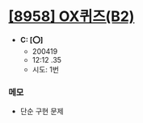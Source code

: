 # [[8958] OX퀴즈(B2)](http://icpc.me/8958)

- **C: [:o:]**
  - 200419
  - 12:12 .35
  - 시도: 1번

### 메모
 - 단순 구현 문제
